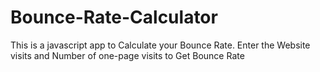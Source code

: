 # Bounce-Rate-Calculator
This is a javascript app to Calculate your Bounce Rate. Enter the Website visits and Number of one-page visits to Get Bounce Rate
